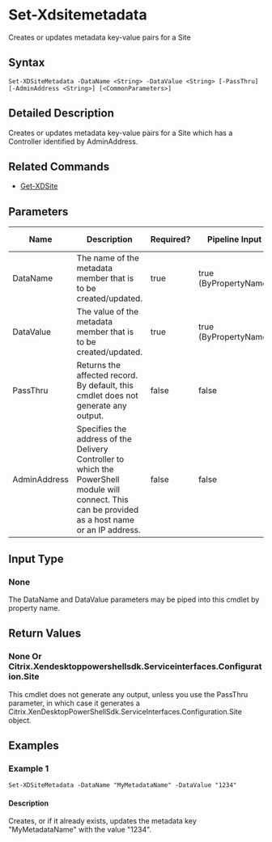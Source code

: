 ﻿
# Set-Xdsitemetadata
Creates or updates metadata key-value pairs for a Site
## Syntax
```
Set-XDSiteMetadata -DataName <String> -DataValue <String> [-PassThru] [-AdminAddress <String>] [<CommonParameters>]
```
## Detailed Description
Creates or updates metadata key-value pairs for a Site which has a Controller identified by AdminAddress.


## Related Commands

* [Get-XDSite](./Get-XDSite/)
## Parameters
| Name   | Description | Required? | Pipeline Input | Default Value |
| --- | --- | --- | --- | --- |
| DataName | The name of the metadata member that is to be created/updated. | true | true (ByPropertyName) |  |
| DataValue | The value of the metadata member that is to be created/updated. | true | true (ByPropertyName) |  |
| PassThru | Returns the affected record. By default, this cmdlet does not generate any output. | false | false | False |
| AdminAddress | Specifies the address of the Delivery Controller to which the PowerShell module will connect. This can be provided as a host name or an IP address. | false | false | Localhost. Once a value is provided by any cmdlet, this value will become the default. |

## Input Type

### None
The DataName and DataValue parameters may be piped into this cmdlet by property name.
## Return Values

### None Or Citrix.Xendesktoppowershellsdk.Serviceinterfaces.Configuration.Site
This cmdlet does not generate any output, unless you use the PassThru parameter, in which case it generates a Citrix.XenDesktopPowerShellSdk.ServiceInterfaces.Configuration.Site object.
## Examples

### Example 1
```
Set-XDSiteMetadata -DataName "MyMetadataName" -DataValue "1234"
```
#### Description
Creates, or if it already exists, updates the metadata key "MyMetadataName" with the value "1234".
